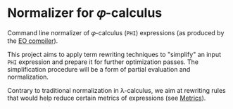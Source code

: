 # Normalizer for 𝜑-calculus

Command line normalizer of 𝜑-calculus (`PHI`) expressions (as produced by the [EO compiler](https://github.com/objectionary/eo)).

This project aims to apply term rewriting techniques to "simplify" an input `PHI` expression and prepare it for further optimization passes. The simplification procedure will be a form of partial evaluation and normalization.

Contrary to traditional normalization in λ-calculus, we aim at rewriting rules that would help reduce certain metrics of expressions (see [Metrics](./commands/normalizer-metrics.md)).
